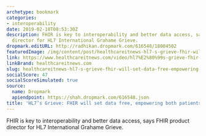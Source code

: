 ```yaml
---
archetype: bookmark
categories:
- interoperability
date: 2019-02-18T08:53:30Z
description: FHIR is key to interoperability and better data access, says FHIR product
  director for HL7 International Grahame Grieve.
dropmark.editURL: http://radhikan.dropmark.com/616548/18004502
featuredImage: /img/content/post/healthcareitnews-hl7-s-grieve-fhir-will-set-data-free-empowering-both-patients-and-providers.jpg
link: https://www.healthcareitnews.com/video/hl7%E2%80%99s-grieve-fhir-will-set-data-free-empowering-both-patients-and-providers
linkBrand: healthcareitnews.com
slug: healthcareitnews-hl7-s-grieve-fhir-will-set-data-free-empowering-both-patients-and-providers
socialScore: 47
socialScoreSimulated: true
source:
  name: Dropmark
  apiendpoint: https://shah.dropmark.com/616548.json
title: 'HL7’s Grieve: FHIR will set data free, empowering both patients and providers'
---
```

FHIR is key to interoperability and better data access, says FHIR product director for HL7 International Grahame Grieve.